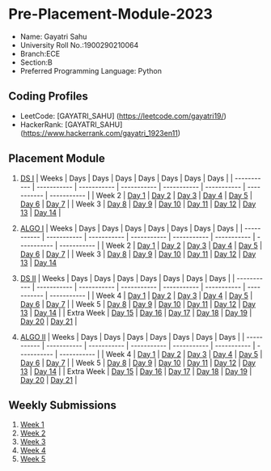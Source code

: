 # Pre-Placement-Module-2023

- Name: Gayatri Sahu
- University Roll No.:1900290210064
- Branch:ECE
- Section:B
- Preferred Programming Language: Python

## Coding Profiles
- LeetCode: [GAYATRI_SAHU] (https://leetcode.com/gayatri19/)
- HackerRank: [GAYATRI_SAHU] (https://www.hackerrank.com/gayatri_1923en11)

## Placement Module
1. [DS I](https://github.com/gayatri1923/Pre-Placement-Module-2023/tree/main/DS%20I)
    | Weeks | Days | Days | Days | Days | Days | Days | Days |
    | ----------- | ----------- | ----------- | ----------- | ----------- | ----------- | ----------- | ----------- | 
    | Week 2 | [Day 1](https://github.com/gayatri1923/Pre-Placement-Module-2023/tree/main/DS%20I/Day%201) | [Day 2](https://github.com/gayatri1923/Pre-Placement-Module-2023/tree/main/DS%20I/Day%202) | [Day 3](https://github.com/gayatri1923/Pre-Placement-Module-2023/tree/main/DS%20I/Day%203) | [Day 4](https://github.com/gayatri1923/Pre-Placement-Module-2023/tree/main/DS%20I/Day%204) | [Day 5](https://github.com/gayatri1923/Pre-Placement-Module-2023/tree/main/DS%20I/Day%205) | [Day 6](https://github.com/gayatri1923/Pre-Placement-Module-2023/tree/main/DS%20I/Day%206) | [Day 7](https://github.com/gayatri1923/Pre-Placement-Module-2023/tree/main/DS%20I/Day%207) |
    | Week 3 | [Day 8](https://github.com/gayatri1923/Pre-Placement-Module-2023/tree/main/DS%20I/Day%208) | [Day 9](https://github.com/gayatri1923/Pre-Placement-Module-2023/tree/main/DS%20I/Day%209) | [Day 10](https://github.com/gayatri1923/Pre-Placement-Module-2023/tree/main/DS%20I/Day%2010) | [Day 11](https://github.com/gayatri1923/Pre-Placement-Module-2023/tree/main/DS%20I/Day%2011) | [Day 12](https://github.com/gayatri1923/Pre-Placement-Module-2023/tree/main/DS%20I/Day%2012) | [Day 13](https://github.com/gayatri1923/Pre-Placement-Module-2023/tree/main/DS%20I/Day%2013) | [Day 14](https://github.com/gayatri1923/Pre-Placement-Module-2023/tree/main/DS%20I/Day%2014) |
    
2. [ALGO I](https://github.com/gayatri1923/Pre-Placement-Module-2023/tree/main/ALGO%20I)
    | Weeks | Days | Days | Days | Days | Days | Days | Days |
    | ----------- | ----------- | ----------- | ----------- | ----------- | ----------- | ----------- | ----------- |
    | Week 2 | [Day 1](https://github.com/gayatri1923/Pre-Placement-Module-2023/tree/main/ALGO%20I/Day%201) | [Day 2](https://github.com/gayatri1923/Pre-Placement-Module-2023/tree/main/ALGO%20I/Day%202) | [Day 3](https://github.com/gayatri1923/Pre-Placement-Module-2023/tree/main/ALGO%20I/Day%203) | [Day 4](https://github.com/gayatri1923/Pre-Placement-Module-2023/tree/main/ALGO%20I/Day%204) | [Day 5](https://github.com/gayatri1923/Pre-Placement-Module-2023/tree/main/ALGO%20I/Day%205) | [Day 6](https://github.com/gayatri1923/Pre-Placement-Module-2023/tree/main/ALGO%20I/Day%206) | [Day 7](https://github.com/gayatri1923/Pre-Placement-Module-2023/tree/main/ALGO%20I/Day%207) |
    | Week 3 | [Day 8](https://github.com/gayatri1923/Pre-Placement-Module-2023/tree/main/ALGO%20I/Day%208) | [Day 9](https://github.com/gayatri1923/Pre-Placement-Module-2023/tree/main/ALGO%20I/Day%209) | [Day 10](https://github.com/gayatri1923/Pre-Placement-Module-2023/tree/main/ALGO%20I/Day%2010) | [Day 11](https://github.com/gayatri1923/Pre-Placement-Module-2023/tree/main/ALGO%20I/Day%2011) | [Day 12](https://github.com/gayatri1923/Pre-Placement-Module-2023/tree/main/ALGO%20I/Day%2012) | [Day 13](https://github.com/gayatri1923/Pre-Placement-Module-2023/tree/main/ALGO%20I/Day%2013) | [Day 14](https://github.com/gayatri1923/Pre-Placement-Module-2023/tree/main/ALGO%20I/Day%2014)  
    
3. [DS II](https://github.com/gayatri1923/Pre-Placement-Module-2023/tree/main/DS%20II)
    | Weeks | Days | Days | Days | Days | Days | Days | Days |
    | ----------- | ----------- | ----------- | ----------- | ----------- | ----------- | ----------- | ----------- |
    | Week 4 | [Day 1](https://github.com/gayatri1923/Pre-Placement-Module-2023/tree/main/DS%20II/Day%201) | [Day 2](https://github.com/gayatri1923/Pre-Placement-Module-2023/tree/main/DS%20II/Day%202) | [Day 3](https://github.com/gayatri1923/Pre-Placement-Module-2023/tree/main/DS%20II/Day%203) | [Day 4](https://github.com/gayatri1923/Pre-Placement-Module-2023/tree/main/DS%20II/Day%204) | [Day 5](https://github.com/gayatri1923/Pre-Placement-Module-2023/tree/main/DS%20II/Day%205) | [Day 6](https://github.com/gayatri1923/Pre-Placement-Module-2023/tree/main/DS%20II/Day%206) | [Day 7](https://github.com/gayatri1923/Pre-Placement-Module-2023/tree/main/DS%20II/Day%207) | 
    | Week 5 | [Day 8](https://github.com/gayatri1923/Pre-Placement-Module-2023/tree/main/DS%20II/Day%208) | [Day 9](https://github.com/gayatri1923/Pre-Placement-Module-2023/tree/main/DS%20II/Day%209) | [Day 10](https://github.com/gayatri1923/Pre-Placement-Module-2023/tree/main/DS%20II/Day%2010) | [Day 11](https://github.com/gayatri1923/Pre-Placement-Module-2023/tree/main/DS%20II/Day%2011) | [Day 12](https://github.com/gayatri1923/Pre-Placement-Module-2023/tree/main/DS%20II/Day%2012) | [Day 13](https://github.com/gayatri1923/Pre-Placement-Module-2023/tree/main/DS%20II/Day%2013) | [Day 14](https://github.com/gayatri1923/Pre-Placement-Module-2023/tree/main/DS%20II/Day%2014) |
    | Extra Week | [Day 15](https://github.com/gayatri1923/Pre-Placement-Module-2023/tree/main/DS%20II/Day%2015) | [Day 16](https://github.com/gayatri1923/Pre-Placement-Module-2023/tree/main/DS%20II/Day%2016) | [Day 17](https://github.com/gayatri1923/Pre-Placement-Module-2023/tree/main/DS%20II/Day%2017) | [Day 18](https://github.com/gayatri1923/Pre-Placement-Module-2023/tree/main/DS%20II/Day%2018) | [Day 19](https://github.com/gayatri1923/Pre-Placement-Module-2023/tree/main/DS%20II/Day%2019) | [Day 20](https://github.com/gayatri1923/Pre-Placement-Module-2023/tree/main/DS%20II/Day%2020) | [Day 21](https://github.com/gayatri1923/Pre-Placement-Module-2023/tree/main/DS%20II/Day%2021) |
    
4. [ALGO II](https://github.com/gayatri1923/Pre-Placement-Module-2023/tree/main/ALGO%20II)
    | Weeks | Days | Days | Days | Days | Days | Days | Days |
    | ----------- | ----------- | ----------- | ----------- | ----------- | ----------- | ----------- | ----------- |
    | Week 4 | [Day 1](https://github.com/gayatri1923/Pre-Placement-Module-2023/tree/main/ALGO%20II/Day%201) | [Day 2](https://github.com/gayatri1923/Pre-Placement-Module-2023/tree/main/ALGO%20II/Day%202) | [Day 3](https://github.com/gayatri1923/Pre-Placement-Module-2023/tree/main/ALGO%20II/Day%203) | [Day 4](https://github.com/gayatri1923/Pre-Placement-Module-2023/tree/main/ALGO%20II/Day%204) | [Day 5](https://github.com/gayatri1923/Pre-Placement-Module-2023/tree/main/ALGO%20II/Day%205) | [Day 6](https://github.com/gayatri1923/Pre-Placement-Module-2023/tree/main/ALGO%20II/Day%206) | [Day 7](https://github.com/gayatri1923/Pre-Placement-Module-2023/tree/main/ALGO%20II/Day%207) |
    | Week 5 | [Day 8](https://github.com/gayatri1923/Pre-Placement-Module-2023/tree/main/ALGO%20II/Day%208) | [Day 9](https://github.com/gayatri1923/Pre-Placement-Module-2023/tree/main/ALGO%20II/Day%209) | [Day 10](https://github.com/gayatri1923/Pre-Placement-Module-2023/tree/main/ALGO%20II/Day%2010) | [Day 11](https://github.com/gayatri1923/Pre-Placement-Module-2023/tree/main/ALGO%20II/Day%2011) | [Day 12](https://github.com/gayatri1923/Pre-Placement-Module-2023/tree/main/ALGO%20II/Day%2012) | [Day 13](https://github.com/gayatri1923/Pre-Placement-Module-2023/tree/main/ALGO%20II/Day%2013) | [Day 14](https://github.com/gayatri1923/Pre-Placement-Module-2023/tree/main/ALGO%20II/Day%2014) |
    | Extra Week | [Day 15](https://github.com/gayatri1923/Pre-Placement-Module-2023/tree/main/ALGO%20II/Day%2015) | [Day 16](https://github.com/gayatri1923/Pre-Placement-Module-2023/tree/main/ALGO%20II/Day%2016) | [Day 17](https://github.com/gayatri1923/Pre-Placement-Module-2023/tree/main/ALGO%20II/Day%2017) | [Day 18](https://github.com/gayatri1923/Pre-Placement-Module-2023/tree/main/ALGO%20II/Day%2018) | [Day 19](https://github.com/gayatri1923/Pre-Placement-Module-2023/tree/main/ALGO%20II/Day%2019) | [Day 20](https://github.com/gayatri1923/Pre-Placement-Module-2023/tree/main/ALGO%20II/Day%2020) | [Day 21](https://github.com/gayatri1923/Pre-Placement-Module-2023/tree/main/ALGO%20II/Day%2021) |

## Weekly Submissions
1. [Week 1](https://github.com/gayatri1923/Pre-Placement-Module-2023/tree/main/Weekly%20Submissions/Week%201)
2. [Week 2](https://github.com/gayatri1923/Pre-Placement-Module-2023/tree/main/Weekly%20Submissions/Week%202)
3. [Week 3](https://github.com/gayatri1923/Pre-Placement-Module-2023/tree/main/Weekly%20Submissions/Week%203)
4. [Week 4](https://github.com/gayatri1923/Pre-Placement-Module-2023/tree/main/Weekly%20Submissions/Week%204)
5. [Week 5](https://github.com/gayatri1923/Pre-Placement-Module-2023/tree/main/Weekly%20Submissions/Week%205)

